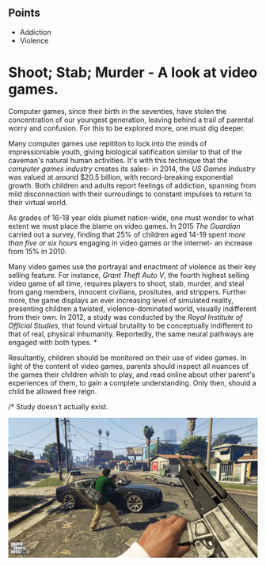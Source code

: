## Points

* Addiction
* Violence

# Shoot; Stab; Murder - A look at video games.

Computer games, since their birth in the seventies, have stolen the concentration of our youngest generation, leaving behind a trail of parental worry and confusion. For this to be explored more, one must dig deeper.

Many computer games use repititon to lock into the minds of impressioniable youth, giving biological satification similar to that of the caveman's natural human activities. It's with this technique that the *computer games industry* creates its sales- in 2014, the *US Games Industry* was valued at around $20.5 billion, with record-breaking exponential growth. Both children and adults report feelings of addiction, spanning from mild disconnection with their surroudings to constant impulses to return to their virtual world.

As grades of 16-18 year olds plumet nation-wide, one must wonder to what extent we must place the blame on video games. In 2015 *The Guardian* carried out a survey, finding that 25% of children aged 14-19 spent *more than five or six hours* engaging in video games or the internet- an increase from 15% in 2010.

Many video games use the portrayal and enactment of violence as their key selling feature. For instance, *Grant Theft Auto V*, the fourth highest selling video game of all time, requires players to shoot, stab, murder, and steal from gang members, innocent civilians, prositutes, and strippers. Further more, the game displays an ever increasing level of simulated reality, presenting children a twisted, violence-dominated world, visually indifferent from their own. In 2012, a study was conducted by the *Royal Institute of Official Studies*, that found virtual brutality to be conceptually indifferent to that of real, physical inhumanity. Reportedly, the same neural pathways are engaged with both types. *

Resultantly, children should be monitored on their use of video games. In light of the content of video games, parents should inspect all nuances of the games their children whish to play, and read online about other parent's experiences of them, to gain a complete understanding. Only then, should a child be allowed free reign.

/* Study doesn't actually exist.

![](gtav.jpg)
